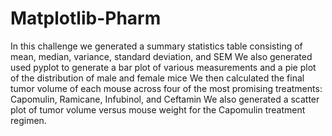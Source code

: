 # Matplotlib-Pharm
In this challenge we generated a summary statistics table consisting of mean, median, variance, standard deviation, and SEM
We also generated used pyplot to generate a bar plot of various measurements and a pie plot of the distribution of male and female mice
We then calculated the final tumor volume of each mouse across four of the most promising treatments: Capomulin, Ramicane, Infubinol, and Ceftamin
We also generated a scatter plot of tumor volume versus mouse weight for the Capomulin treatment regimen.
